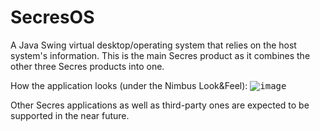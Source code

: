 # SecresOS
A Java Swing virtual desktop/operating system that relies on the host system's information. This is the main Secres product as it combines the other three Secres products into one.

How the application looks (under the Nimbus Look&Feel):
<kbd>
    ![image](https://user-images.githubusercontent.com/64337291/116458035-fea77180-a818-11eb-9936-9239665568cd.png)
</kbd>

Other Secres applications as well as third-party ones are expected to be supported in the near future.
